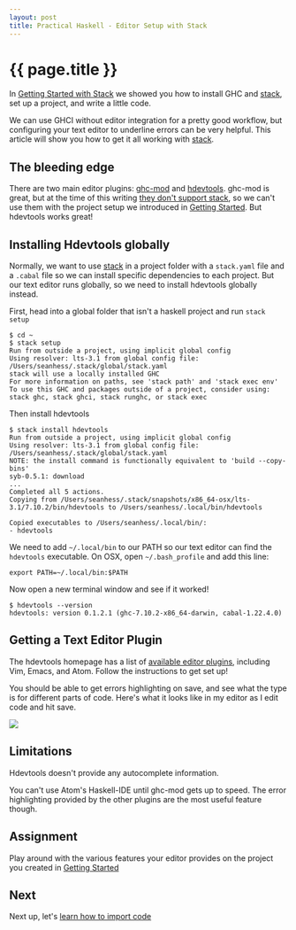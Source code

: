 ```yaml
---
layout: post
title: Practical Haskell - Editor Setup with Stack
---
```


{{ page.title }}
================

In [Getting Started with Stack][getting-started] we showed you how to install GHC and [stack][stack], set up a project, and write a little code.

We can use GHCI without editor integration for a pretty good workflow, but configuring your text editor to underline errors can be very helpful. This article will show you how to get it all working with [stack][stack].

The bleeding edge
-----------------

There are two main editor plugins: [ghc-mod][ghc-mod] and [hdevtools][hdevtools]. ghc-mod is great, but at the time of this writing [they don't support stack](https://github.com/kazu-yamamoto/ghc-mod/issues/498), so we can't use them with the project setup we introduced in [Getting Started][getting-started]. But hdevtools works great!

Installing Hdevtools globally
-----------------------------

Normally, we want to use [stack][stack] in a project folder with a `stack.yaml` file and a `.cabal` file so we can install specific dependencies to each project. But our text editor runs globally, so we need to install hdevtools globally instead.

First, head into a global folder that isn't a haskell project and run `stack setup`

    $ cd ~
    $ stack setup
    Run from outside a project, using implicit global config
    Using resolver: lts-3.1 from global config file: /Users/seanhess/.stack/global/stack.yaml
    stack will use a locally installed GHC
    For more information on paths, see 'stack path' and 'stack exec env'
    To use this GHC and packages outside of a project, consider using:
    stack ghc, stack ghci, stack runghc, or stack exec

Then install hdevtools

    $ stack install hdevtools
    Run from outside a project, using implicit global config
    Using resolver: lts-3.1 from global config file: /Users/seanhess/.stack/global/stack.yaml
    NOTE: the install command is functionally equivalent to 'build --copy-bins'
    syb-0.5.1: download
    ...
    Completed all 5 actions.
    Copying from /Users/seanhess/.stack/snapshots/x86_64-osx/lts-3.1/7.10.2/bin/hdevtools to /Users/seanhess/.local/bin/hdevtools

    Copied executables to /Users/seanhess/.local/bin/:
    - hdevtools

We need to add `~/.local/bin` to our PATH so our text editor can find the `hdevtools` executable. On OSX, open `~/.bash_profile` and add this line:

    export PATH=~/.local/bin:$PATH

Now open a new terminal window and see if it worked!

    $ hdevtools --version
    hdevtools: version 0.1.2.1 (ghc-7.10.2-x86_64-darwin, cabal-1.22.4.0)

Getting a Text Editor Plugin
----------------------------

The hdevtools homepage has a list of [available editor plugins](https://github.com/schell/hdevtools#text-editor-integration), including Vim, Emacs, and Atom. Follow the instructions to get set up!

You should be able to get errors highlighting on save, and see what the type is for different parts of code. Here's what it looks like in my editor as I edit code and hit save.

<img src="http://i.imgur.com/iKpRqPS.gif"/>

Limitations
-----------

Hdevtools doesn't provide any autocomplete information.

You can't use Atom's Haskell-IDE until ghc-mod gets up to speed. The error highlighting provided by the other plugins are the most useful feature though.

Assignment
----------

Play around with the various features your editor provides on the project you created in [Getting Started][getting-started]

Next
----

Next up, let's [learn how to import code][importing-code]

[getting-started]: http://seanhess.github.io/2015/08/04/practical-haskell-getting-started.html
[importing-code]: http://seanhess.github.io/2015/08/17/practical-haskell-importing-code.html
[ghc-mod]: http://www.mew.org/~kazu/proj/ghc-mod/en/
[hdevtools]: https://github.com/schell/hdevtools/
[stack]: https://github.com/commercialhaskell/stack
